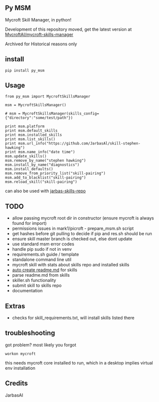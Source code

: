 ## Py MSM

Mycroft Skill Manager, in python!

Development of this repository moved, get the latest version at [MycroftAI/mycroft-skills-manager](https://github.com/MycroftAI/mycroft-skills-manager/)

Archived for Historical reasons only


## install

    pip install py_msm

## Usage

    from py_msm import MycroftSkillsManager

    msm = MycroftSkillsManager()
    
    # msm = MycroftSkillsManager(skills_config={"directory":"some/test/path"})
    
    print msm.platform
    print msm.default_skills
    print msm.installed_skills
    print msm.list_skills()
    print msm.url_info("https://github.com/JarbasAl/skill-stephen-hawking")
    print msm.name_info("date time")
    msm.update_skills()
    msm.remove_by_name("stephen hawking")
    msm.install_by_name("diagnostics")
    msm.install_defaults()
    msm.remove_from_priority_list("skill-pairing")
    msm.add_to_blacklist("skill-pairing")
    msm.reload_skill("skill-pairing")
    
can also be used with [jarbas-skills-repo](https://github.com/JarbasAl/jarbas_skills_repo)

## TODO

- allow passing mycroft root dir in constructor (ensure mycroft is always found for import)
- permissions issues in mark1/picroft - prepare_msm.sh script
- get hashes before git pulling to decide if pip and res.sh should be run
- ensure skill master branch is checked out, else dont update
- use standard msm error codes
- handle pip sudo if not in venv
- requirements.sh guide / template
- standalone command line util
- mycroft skill with stats about skills repo and installed skills
- [auto create readme.md](https://rawgit.com/MycroftAI/mycroft-skills/master/meta_editor.html) for skills
- parse readme.md from skills
- skiller.sh functionality
- submit skill to skills repo
- documentation

## Extras

- checks for skill_requirements.txt, will install skills listed there

## troubleshooting

got problem? most likely you forgot 

    workon mycroft
    
this needs mycroft core installed to run, which in a desktop implies virtual env installation


## Credits

JarbasAI

